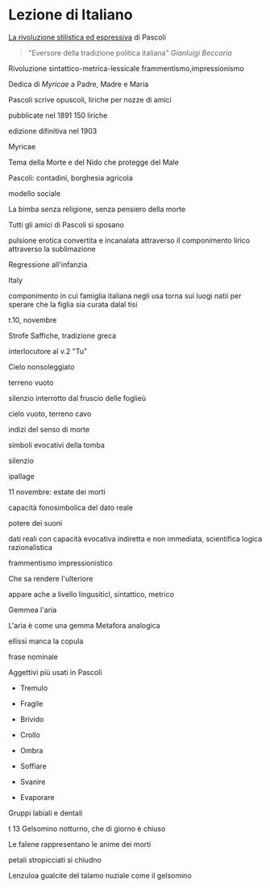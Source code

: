 # Lezione di Italiano

<u>La rivoluzione stilistica ed espressiva</u>  di Pascoli

> "Eversore della tradizione politica italiana"
> _Gianluigi Beccaria_


Rivoluzione sintattico-metrica-lessicale
frammentismo,impressionismo



Dedica di _Myricae_ a Padre, Madre e Maria

Pascoli scrive opuscoli, liriche per nozze di amici

pubblicate nel 1891
150 liriche

edizione difinitiva nel 1903



Myricae

Tema della Morte e del Nido che protegge del Male

Pascoli: contadini, borghesia agricola

modello sociale


La bimba senza religione, senza pensiero della morte


Tutti gli amici di Pascoli si sposano

pulsione erotica convertita e incanalata attraverso il componimento lirico attraverso la sublimazione


Regressione all'infanzia

Italy

componimento in cui famiglia italiana negli usa torna sui luogi natii per sperare che la figlia sia curata dalal tisi


t.10, novembre



Strofe Saffiche, tradizione greca

interlocutore al v.2 "Tu"

Cielo nonsoleggiato

terreno vuoto

silenzio interrotto dal fruscio delle foglieù

cielo vuoto, terreno cavo

indizi del senso di morte

simboli evocativi della tomba

silenzio

ipallage


11 novembre: estate dei morti

capacità fonosimbolica del dato reale

potere dei suoni

dati reali con capacità evocativa indiretta e non immediata, scientifica logica razionalistica

frammentismo impressionistico

Che sa rendere l'ulteriore

appare ache a livello lingusiticl, sintattico, metrico

Gemmea l'aria

L'aria è come una gemma
Metafora analogica

ellissi
manca la copula

frase nominale

Aggettivi più usati in Pascoli

* Tremulo 
* Fragile


* Brivido 
* Crollo 
* Ombra

* Soffiare
* Svanire
* Evaporare



Gruppi labiali e dentali

t 13
Gelsomino notturno, che di giorno è chiuso

Le falene rappresentano le anime dei morti

petali stropicciati si chiudno

Lenzuloa gualcite del talamo nuziale come il gelsomino

<!--stackedit_data:
eyJoaXN0b3J5IjpbMTUxNjMxNDAyOCw4MjM5MDk5MzIsNjM0OT
A5MDYwLDE0MjIwOTc1MDAsLTMyNzYyMDg5NSwtMTM4MDk5NTc0
NywtNjYwODQ2MzQ2XX0=
-->